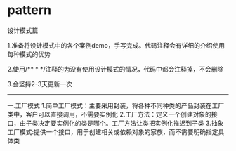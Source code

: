 # pattern
设计模式篇

1.准备将设计模式中的各个案例demo，手写完成。代码注释会有详细的介绍使用每种模式的优势

2.使用/**
  *
  */注释的为没有使用设计模式的情况，代码中都会注释掉，不会删除
	
3.会坚持2-3天更新一次

---------------------------------------------------------------------------------------------

一.工厂模式
1.简单工厂模式：主要采用封装，将各种不同种类的产品封装在工厂类中，客户可以直接调用，不需要实例化
2.工厂方法：定义一个创建对象的接口，由子类决定要实例化的类是哪个。工厂方法让类把实例化推迟到子类
3.抽象工厂模式:提供一个接口，用于创建相关或依赖对象的家族，而不需要明确指定具体类
